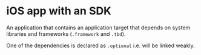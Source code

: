 # iOS app with an SDK

An application that contains an application target that depends on system libraries and frameworks (`.framework` and `.tbd`).

One of the dependencies is declared as `.optional` i.e. will be linked weakly.
